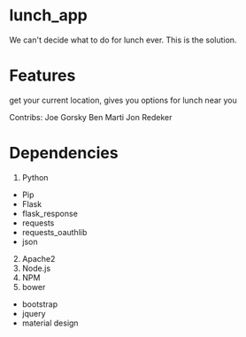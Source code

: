 # lunch_app
We can't decide what to do for lunch ever.  This is the solution.

# Features
get your current location, gives you options for lunch near you

Contribs:
Joe Gorsky
Ben Marti
Jon Redeker

# Dependencies

1. Python
  * Pip
  * Flask
  * flask_response
  * requests
  * requests_oauthlib
  * json
2. Apache2
3. Node.js
4. NPM
5. bower
  * bootstrap
  * jquery
  * material design
